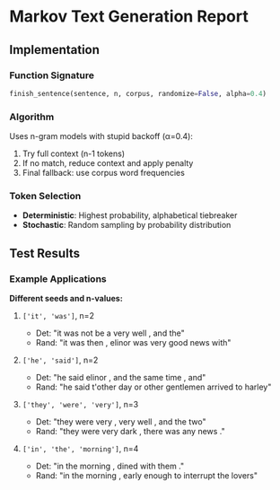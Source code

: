 # Markov Text Generation Report

## Implementation

### Function Signature
```python
finish_sentence(sentence, n, corpus, randomize=False, alpha=0.4)
```

### Algorithm
Uses n-gram models with stupid backoff (α=0.4):
1. Try full context (n-1 tokens)
2. If no match, reduce context and apply penalty
3. Final fallback: use corpus word frequencies

### Token Selection
- **Deterministic**: Highest probability, alphabetical tiebreaker
- **Stochastic**: Random sampling by probability distribution

## Test Results


### Example Applications

**Different seeds and n-values:**

1. `['it', 'was']`, n=2
   - Det: "it was not be a very well , and the"
   - Rand: "it was then , elinor was very good news with"

2. `['he', 'said']`, n=2
   - Det: "he said elinor , and the same time , and"
   - Rand: "he said t'other day or other gentlemen arrived to harley"

3. `['they', 'were', 'very']`, n=3
   - Det: "they were very , very well , and the two"
   - Rand: "they were very dark , there was any news ."

4. `['in', 'the', 'morning']`, n=4
   - Det: "in the morning , dined with them ."
   - Rand: "in the morning , early enough to interrupt the lovers"
